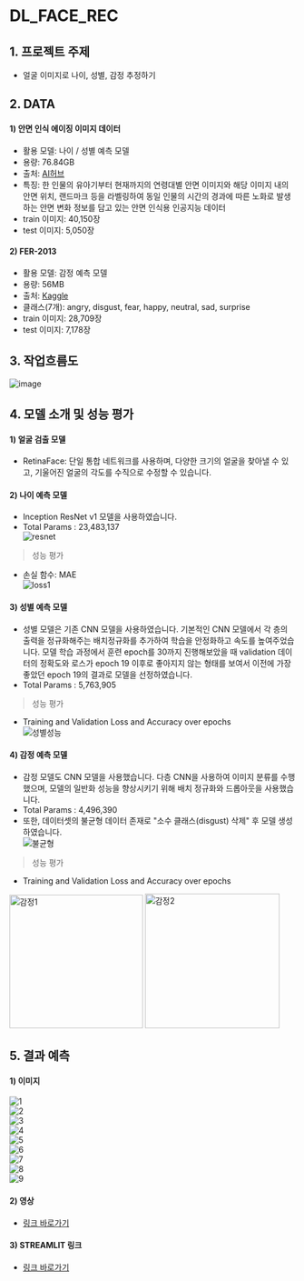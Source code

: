 # DL_FACE_REC
## 1. 프로젝트 주제
  - 얼굴 이미지로 나이, 성별, 감정 추정하기
## 2. DATA
#### 1) 안면 인식 에이징 이미지 데이터
  - 활용 모델: 나이 / 성별 예측 모델
  - 용량: 76.84GB
  - 출처: [AI허브](https://aihub.or.kr/aihubdata/data/view.do?currMenu=115&topMenu=100&aihubDataSe=data&dataSetSn=71415)
  - 특징: 한 인물의 유아기부터 현재까지의 연령대별 안면 이미지와 해당 이미지 내의 안면 위치, 랜드마크 등을 라벨링하여 동일 인물의 시간의 경과에 따른 노화로 발생하는 안면 변화 정보를 담고 있는 안면 인식용 인공지능 데이터
  - train 이미지: 40,150장
  - test 이미지: 5,050장
#### 2) FER-2013
  - 활용 모델: 감정 예측 모델
  - 용량: 56MB
  - 출처: [Kaggle](https://www.kaggle.com/datasets/msambare/fer2013/data?select=test)
  - 클래스(7개): angry, disgust, fear, happy, neutral, sad, surprise
  - train 이미지: 28,709장
  - test 이미지: 7,178장
## 3. 작업흐름도
  ![image](https://github.com/buzziru/DL_FACE_REC/assets/152848901/85286003-3953-4e6d-a86d-6cea704497de)
## 4. 모델 소개 및 성능 평가
#### 1) 얼굴 검출 모델
  - RetinaFace: 단일 통합 네트워크를 사용하며, 다양한 크기의 얼굴을 찾아낼 수 있고, 기울어진 얼굴의 각도를 수직으로 수정할 수 있습니다.
#### 2) 나이 예측 모델
  - Inception ResNet v1 모델을 사용하였습니다.
  - Total Params : 23,483,137  
![resnet](https://github.com/buzziru/DL_FACE_REC/assets/152848901/1c297dea-2d67-4bf5-86f6-06686186745c)
  > 성능 평가
  - 손실 함수: MAE  
  ![loss1](https://github.com/buzziru/DL_FACE_REC/assets/152848901/89a9e0f0-8c40-4511-b17b-5961f377ae10)
#### 3) 성별 예측 모델
  - 성별 모델은 기존 CNN 모델을 사용하였습니다. 기본적인 CNN 모델에서 각 층의 출력을 정규화해주는 배치정규화를 추가하여 학습을 안정화하고 속도를 높여주었습니다.
  모델 학습 과정에서 훈련 epoch를 30까지 진행해보았을 때 validation 데이터의 정확도와 로스가 epoch 19 이후로 좋아지지 않는 형태를 보여서 이전에 가장 좋았던 epoch 19의 결과로 모델을 선정하였습니다.
  - Total Params : 5,763,905
  > 성능 평가
  - Training and Validation Loss and Accuracy over epochs  
![성별성능](https://github.com/buzziru/DL_FACE_REC/assets/152848901/cabd21fb-2fb7-4d1e-a129-6b45b20a1a40)
#### 4) 감정 예측 모델
  - 감정 모델도 CNN 모델을 사용했습니다. 다층 CNN을 사용하여 이미지 분류를 수행했으며, 모델의 일반화 성능을 향상시키기 위해 배치 정규화와 드롭아웃을 사용했습니다.
  - Total Params : 4,496,390
  - 또한, 데이터셋의 불균형 데이터 존재로 "소수 클래스(disgust) 삭제" 후 모델 생성하였습니다.  
![불균형](https://github.com/buzziru/DL_FACE_REC/assets/152848901/6888ff97-4aca-4c44-bb19-b9bbca2a989d)
  > 성능 평가
  - Training and Validation Loss and Accuracy over epochs
  <img width="235" alt="감정1" src="https://github.com/buzziru/DL_FACE_REC/assets/152848901/21609cc5-5fa3-47b3-a532-4c0d6a56cb10">
  <img width="237" alt="감정2" src="https://github.com/buzziru/DL_FACE_REC/assets/152848901/d5da3ed0-eb9d-4b1f-b01f-058096476b74">  

## 5. 결과 예측
#### 1) 이미지  
![1](https://github.com/buzziru/DL_FACE_REC/assets/152848901/b3b86569-113d-4830-8e7b-b9f9dd3a897c)  
![2](https://github.com/buzziru/DL_FACE_REC/assets/152848901/2c635285-4a29-4b2d-8b38-38cc156279d6)  
![3](https://github.com/buzziru/DL_FACE_REC/assets/152848901/3b9c2eea-037a-4b91-8790-f354be7cb5bf)  
![4](https://github.com/buzziru/DL_FACE_REC/assets/152848901/5af51417-0161-4a8f-9092-dca538cd41db)  
![5](https://github.com/buzziru/DL_FACE_REC/assets/152848901/5911cdc0-436f-47f9-8555-14f7f1e88fd0)  
![6](https://github.com/buzziru/DL_FACE_REC/assets/152848901/2ddff2f8-0167-4045-ae06-04883024a58f)  
![7](https://github.com/buzziru/DL_FACE_REC/assets/152848901/6f86377c-f2c5-415b-bfb9-934da029e813)  
![8](https://github.com/buzziru/DL_FACE_REC/assets/152848901/453e8c4c-9238-4124-a28b-b2dcbb22fcb6)  
![9](https://github.com/buzziru/DL_FACE_REC/assets/152848901/b7af4526-c79c-46a1-b15f-765d028386db)  
#### 2) 영상
  - [링크 바로가기](http://www.youtube.com/watch?v=fwqFS8A_Kf8)
#### 3) STREAMLIT 링크
  - [링크 바로가기](https://dl-face-rec.streamlit.app/)










